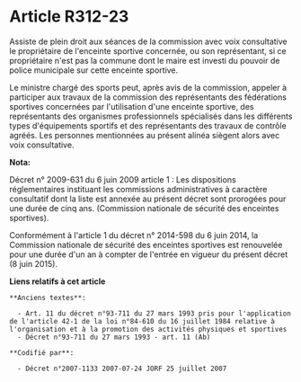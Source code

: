 # Article R312-23

Assiste de plein droit aux séances de la commission avec voix consultative le propriétaire de l'enceinte sportive concernée,
ou son représentant, si ce propriétaire n'est pas la commune dont le maire est investi du pouvoir de police municipale sur
cette enceinte sportive.

Le ministre chargé des sports peut, après avis de la commission, appeler à participer aux travaux de la commission des
représentants des fédérations sportives concernées par l'utilisation d'une enceinte sportive, des représentants des
organismes professionnels spécialisés dans les différents types d'équipements sportifs et des représentants des travaux de
contrôle agréés. Les personnes mentionnées au présent alinéa siègent alors avec voix consultative.

**Nota:**

Décret n° 2009-631 du 6 juin 2009 article 1 : Les dispositions réglementaires instituant les commissions administratives à
caractère consultatif dont la liste est annexée au présent décret sont prorogées pour une durée de cinq ans. (Commission
nationale de sécurité des enceintes sportives).

Conformément à l'article 1 du décret n° 2014-598 du 6 juin 2014, la Commission nationale de sécurité des enceintes sportives
est renouvelée pour une durée d'un an à compter de l'entrée en vigueur du présent décret (8 juin 2015).

**Liens relatifs à cet article**

	**Anciens textes**:

	  - Art. 11 du décret n°93-711 du 27 mars 1993 pris pour l'application de l'article 42-1 de la loi n°84-610 du 16 juillet 1984 relative à l'organisation et à la promotion des activités physiques et sportives
	  - Décret n°93-711 du 27 mars 1993 - art. 11 (Ab)

	**Codifié par**:

	  - Décret n°2007-1133 2007-07-24 JORF 25 juillet 2007

